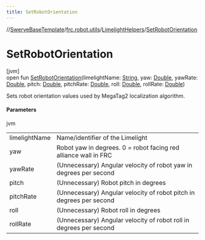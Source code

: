 ```yaml
---
title: SetRobotOrientation
---
```

//[SwerveBaseTemplate](../../../index.html)/[frc.robot.utils](../index.html)/[LimelightHelpers](index.html)/[SetRobotOrientation](-set-robot-orientation.html)



# SetRobotOrientation



[jvm]\
open fun [SetRobotOrientation](-set-robot-orientation.html)(limelightName: [String](https://docs.oracle.com/javase/8/docs/api/java/lang/String.html), yaw: [Double](https://kotlinlang.org/api/latest/jvm/stdlib/kotlin/-double/index.html), yawRate: [Double](https://kotlinlang.org/api/latest/jvm/stdlib/kotlin/-double/index.html), pitch: [Double](https://kotlinlang.org/api/latest/jvm/stdlib/kotlin/-double/index.html), pitchRate: [Double](https://kotlinlang.org/api/latest/jvm/stdlib/kotlin/-double/index.html), roll: [Double](https://kotlinlang.org/api/latest/jvm/stdlib/kotlin/-double/index.html), rollRate: [Double](https://kotlinlang.org/api/latest/jvm/stdlib/kotlin/-double/index.html))



Sets robot orientation values used by MegaTag2 localization algorithm.



#### Parameters


jvm

| | |
|---|---|
| limelightName | Name/identifier of the Limelight |
| yaw | Robot yaw in degrees. 0 = robot facing red alliance wall in FRC |
| yawRate | (Unnecessary) Angular velocity of robot yaw in degrees per second |
| pitch | (Unnecessary) Robot pitch in degrees |
| pitchRate | (Unnecessary) Angular velocity of robot pitch in degrees per second |
| roll | (Unnecessary) Robot roll in degrees |
| rollRate | (Unnecessary) Angular velocity of robot roll in degrees per second |




